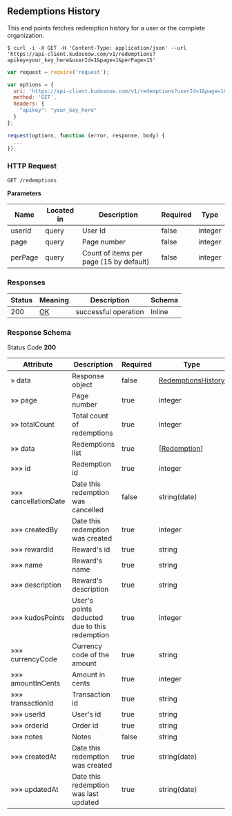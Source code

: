 ## Redemptions History

<a id="opIdredemptionHistory"></a>

This end points fetches redemption history for a user or the complete organization.

```shell
$ curl -i -X GET -H 'Content-Type: application/json' --url 'https://api-client.kudosnow.com/v1/redemptions?apikey=your_key_here&userId=1&page=1&perPage=15'
```
```javascript
var request = require('request');

var options = {
  uri: 'https://api-client.kudosnow.com/v1/redemptions?userId=1&page=1&perPage=15',
  method: 'GET',
  headers: {
    "apikey": "your_key_here"
  }
};

request(options, function (error, response, body) {
  ...
});
```

### HTTP Request 
`GET /redemptions` 

**Parameters**

|Name|Located in|Description|Required|Type|
|---|---|---|---|--|
|userId|query|User Id|false|integer|
|page|query|Page number|false|integer|
|perPage|query|Count of items per page (15 by default)|false|integer|

<h3 id="redemptionhistory-responses">Responses</h3>

|Status|Meaning|Description|Schema|
|---|---|---|---|
|200|[OK](https://tools.ietf.org/html/rfc7231#section-6.3.1)|successful operation|Inline|

<h3 id="redemptionhistory-responseschema">Response Schema</h3>

Status Code **200**

| Attribute | Description | Required | Type |
|---|---|---|---|
|» data|Response object|false|[RedemptionsHistory](#schemaredemptionshistory)|
|»» page|Page number|true|integer|
|»» totalCount|Total count of redemptions|true|integer|
|»» data|Redemptions list|true|[[Redemption](#schemaredemption)]|
|»»» id|Redemption id|true|integer|
|»»» cancellationDate|Date this redemption was cancelled|false|string(date)|
|»»» createdBy|Date this redemption was created|true|integer|
|»»» rewardId|Reward's id|true|string|
|»»» name|Reward's name|true|string|
|»»» description|Reward's description|true|string|
|»»» kudosPoints|User's points deducted due to this redemption|true|integer|
|»»» currencyCode|Currency code of the amount|true|string|
|»»» amountInCents|Amount in cents|true|integer|
|»»» transactionId|Transaction id|true|string|
|»»» userId|User's id|true|string|
|»»» orderId|Order id|true|string|
|»»» notes|Notes|false|string|
|»»» createdAt|Date this redemption was created|true|string(date)|
|»»» updatedAt|Date this redemption was last updated|true|string(date)|
